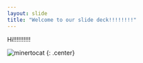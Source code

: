 ```yaml
---
layout: slide
title: "Welcome to our slide deck!!!!!!!!"
---
```


Hi!!!!!!!!!!

![minertocat](https://octodex.github.com/images/minertocat.png)
{: .center}
